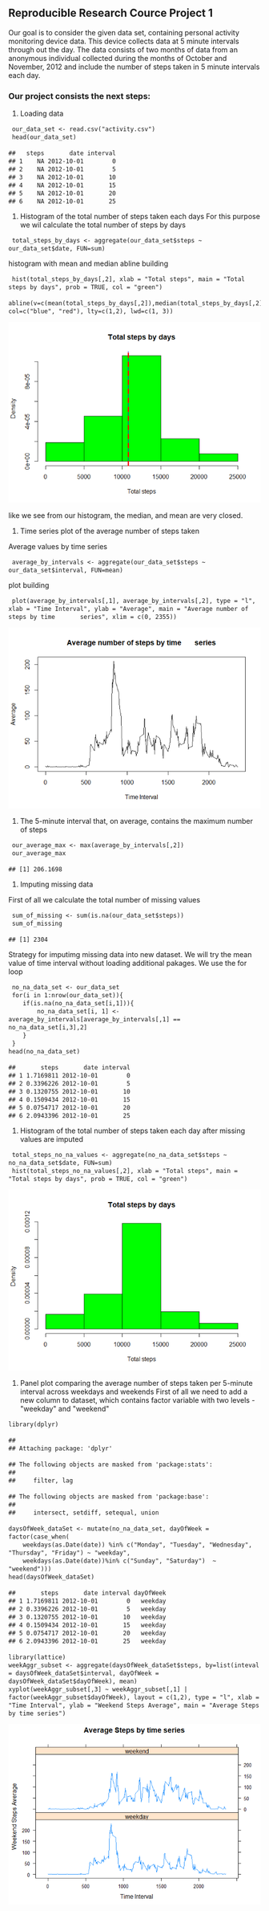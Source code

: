 Reproducible Research Cource Project 1
--------------------------------------

Our goal is to consider the given data set, containing personal activity
monitoring device data. This device collects data at 5 minute intervals
through out the day. The data consists of two months of data from an
anonymous individual collected during the months of October and
November, 2012 and include the number of steps taken in 5 minute
intervals each day.

### Our project consists the next steps:

1.  Loading data

<!-- -->

     our_data_set <- read.csv("activity.csv")
     head(our_data_set)

    ##   steps       date interval
    ## 1    NA 2012-10-01        0
    ## 2    NA 2012-10-01        5
    ## 3    NA 2012-10-01       10
    ## 4    NA 2012-10-01       15
    ## 5    NA 2012-10-01       20
    ## 6    NA 2012-10-01       25

1.  Histogram of the total number of steps taken each days For this
    purpose we wil calculate the total number of steps by days

<!-- -->

     total_steps_by_days <- aggregate(our_data_set$steps ~ our_data_set$date, FUN=sum)

histogram with mean and median abline building

     hist(total_steps_by_days[,2], xlab = "Total steps", main = "Total steps by days", prob = TRUE, col = "green")
     abline(v=c(mean(total_steps_by_days[,2]),median(total_steps_by_days[,2])), col=c("blue", "red"), lty=c(1,2), lwd=c(1, 3))

![](PA1_template_files/figure-markdown_strict/totalstepshisto-1.png)

like we see from our histogram, the median, and mean are very closed.

1.  Time series plot of the average number of steps taken

Average values by time series

     average_by_intervals <- aggregate(our_data_set$steps ~ our_data_set$interval, FUN=mean)

plot building

     plot(average_by_intervals[,1], average_by_intervals[,2], type = "l", xlab = "Time Interval", ylab = "Average", main = "Average number of steps by time       series", xlim = c(0, 2355))

![](PA1_template_files/figure-markdown_strict/timeseriesplot-1.png)

1.  The 5-minute interval that, on average, contains the maximum number
    of steps

<!-- -->

     our_average_max <- max(average_by_intervals[,2])
     our_average_max

    ## [1] 206.1698

1.  Imputing missing data

First of all we calculate the total number of missing values

     sum_of_missing <- sum(is.na(our_data_set$steps))
     sum_of_missing

    ## [1] 2304

Strategy for imputimg missing data into new dataset. We will try the
mean value of time interval without loading additional pakages. We use
the for loop

     no_na_data_set <- our_data_set
     for(i in 1:nrow(our_data_set)){
        if(is.na(no_na_data_set[i,1])){
            no_na_data_set[i, 1] <- average_by_intervals[average_by_intervals[,1] == no_na_data_set[i,3],2] 
        }
     }
    head(no_na_data_set)

    ##       steps       date interval
    ## 1 1.7169811 2012-10-01        0
    ## 2 0.3396226 2012-10-01        5
    ## 3 0.1320755 2012-10-01       10
    ## 4 0.1509434 2012-10-01       15
    ## 5 0.0754717 2012-10-01       20
    ## 6 2.0943396 2012-10-01       25

1.  Histogram of the total number of steps taken each day after missing
    values are imputed

<!-- -->

     total_steps_no_na_values <- aggregate(no_na_data_set$steps ~ no_na_data_set$date, FUN=sum)
     hist(total_steps_no_na_values[,2], xlab = "Total steps", main = "Total steps by days", prob = TRUE, col = "green")

![](PA1_template_files/figure-markdown_strict/totalstepshistogram-1.png)

1.  Panel plot comparing the average number of steps taken per 5-minute
    interval across weekdays and weekends First of all we need to add a
    new column to dataset, which contains factor variable with two
    levels - "weekday" and "weekend"

<!-- -->

    library(dplyr)

    ## 
    ## Attaching package: 'dplyr'

    ## The following objects are masked from 'package:stats':
    ## 
    ##     filter, lag

    ## The following objects are masked from 'package:base':
    ## 
    ##     intersect, setdiff, setequal, union

    daysOfWeek_dataSet <- mutate(no_na_data_set, dayOfWeek = factor(case_when(
        weekdays(as.Date(date)) %in% c("Monday", "Tuesday", "Wednesday", "Thursday", "Friday") ~ "weekday",
        weekdays(as.Date(date))%in% c("Sunday", "Saturday")  ~ "weekend")))
    head(daysOfWeek_dataSet)

    ##       steps       date interval dayOfWeek
    ## 1 1.7169811 2012-10-01        0   weekday
    ## 2 0.3396226 2012-10-01        5   weekday
    ## 3 0.1320755 2012-10-01       10   weekday
    ## 4 0.1509434 2012-10-01       15   weekday
    ## 5 0.0754717 2012-10-01       20   weekday
    ## 6 2.0943396 2012-10-01       25   weekday

    library(lattice)
    weekAggr_subset <- aggregate(daysOfWeek_dataSet$steps, by=list(inteval = daysOfWeek_dataSet$interval, dayOfWeek = daysOfWeek_dataSet$dayOfWeek), mean)
    xyplot(weekAggr_subset[,3] ~ weekAggr_subset[,1] | factor(weekAggr_subset$dayOfWeek), layout = c(1,2), type = "l", xlab = "Time Interval", ylab = "Weekend Steps Average", main = "Average Steps by time series") 

![](PA1_template_files/figure-markdown_strict/panelplot-1.png)
